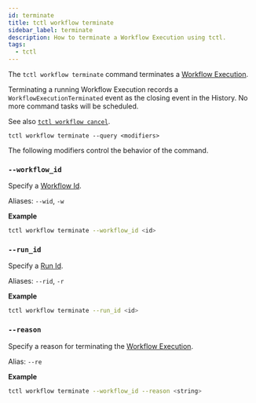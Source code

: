 ```yaml
---
id: terminate
title: tctl workflow terminate
sidebar_label: terminate
description: How to terminate a Workflow Execution using tctl.
tags:
  - tctl
---
```


The `tctl workflow terminate` command terminates a [Workflow Execution](/concepts/what-is-a-workflow-execution).

Terminating a running Workflow Execution records a `WorkflowExecutionTerminated` event as the closing event in the History.
No more command tasks will be scheduled.

See also [`tctl workflow cancel`](/tctl-v1/workflow/cancel).

`tctl workflow terminate --query <modifiers>`

The following modifiers control the behavior of the command.

### `--workflow_id`

Specify a [Workflow Id](/concepts/what-is-a-workflow-id).

Aliases: `--wid`, `-w`

**Example**

```bash
tctl workflow terminate --workflow_id <id>
```

### `--run_id`

Specify a [Run Id](/concepts/what-is-a-run-id).

Aliases: `--rid`, `-r`

**Example**

```bash
tctl workflow terminate --run_id <id>
```

### `--reason`

Specify a reason for terminating the [Workflow Execution](/concepts/what-is-a-workflow-execution).

Alias: `--re`

**Example**

```bash
tctl workflow terminate --workflow_id --reason <string>
```

